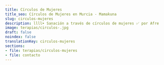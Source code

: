 ```yaml
---
title: Círculos de Mujeres
title_seo: Círculos de Mujeres en Murcia - Mamakuna
slug: circulos-mujeres
description: llll➤ Sanación a través de círculos de mujeres ✅ por Afree.
image: terapias/circulos-.jpg
draft: false
noindex: false
translationKey: circulos-mujeres
sections:
- file: terapias/circulos-mujeres
- file: contacto
---
```

